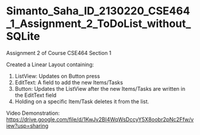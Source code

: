 # Simanto_Saha_ID_2130220_CSE464_1_Assignment_2_ToDoList_without_SQLite
Assignment 2 of Course CSE464 Section 1

Created a Linear Layout containing:
1) ListView: Updates on Button press
2) EditText: A field to add the new Items/Tasks
3) Button: Updates the ListView after the new Items/Tasks are written in the EditText field
4) Holding on a specific Item/Task deletes it from the list.

Video Demonstration: https://drive.google.com/file/d/1KwJv2BI4WqWsDccyY5X8oobr2pNc2Ffw/view?usp=sharing
